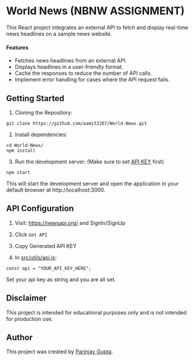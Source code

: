 # World News (NBNW ASSIGNMENT)
This React project integrates an external API to fetch and display real-time news headlines on a sample news website.

#### Features
- Fetches news headlines from an external API.
- Displays headlines in a user-friendly format.
- Cache the responses to reduce the number of API calls.
- Implement error handling for cases where the API request fails.


## Getting Started

1. Cloning the Repository:
```
git clone https://github.com/aamit2267/World-News.git
```

2. Install dependencies:
```
cd World-News/
npm install
```

3. Run the development server:
(Make sure to set [API KEY](#api-configuration) first)
```
npm start
```

This will start the development server and open the application in your default browser at http://localhost:3000.

## API Configuration

1. Visit: https://newsapi.org/ and SignIn/SignUp

2. Click `Get API`

3. Copy Generated API KEY

4. In [src/utils/api.js](src/utils/api.js):

```
const api = "YOUR_API_KEY_HERE";
```
Set your api key as string and you are all set.

## Disclaimer
This project is intended for educational purposes only and is not intended for production use.

## Author
This project was created by [Parinjay Gupta](https://github.com/XPookachu).
